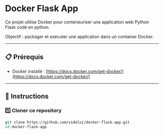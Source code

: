 # Docker Flask App

Ce projet utilise Docker pour conteneuriser une application web Python Flask codé en python.

Objectif : packager et exécuter une application dans un container Docker.

---

## 📋 Prérequis

- Docker installé : [https://docs.docker.com/get-docker/](https://docs.docker.com/get-docker/)

---

## 🚀 Instructions

### 1️⃣ Cloner ce repository

```bash
git clone https://github.com/vidaloi/docker-flask-app.git
cd docker-flask-app

